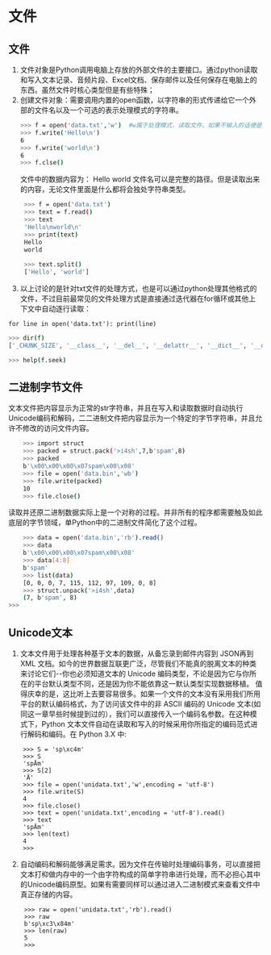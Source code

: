 # 文件
## 文件
1. 文件对象是Python调用电脑上存放的外部文件的主要接口。通过python读取和写入文本记录、音频片段、Excel文档、保存邮件以及任何保存在电脑上的东西。虽然文件时核心类型但是有些特殊；
2. 创建文件对象：需要调用内置的open函数，以字符串的形式传递给它一个外部的文件名以及一个可选的表示处理模式的字符串。
    ```bash
    >>> f = open('data.txt','w')  #w属于处理模式，读取文件。如果不输入的话便是默认读取r
    >>> f.write('Hello\n')
    6
    >>> f.write('world\n')
    6
    >>> f.clse()
    ```
    文件中的数据内容为：
   Hello
   world
   文件名可以是完整的路径。但是读取出来的内容，无论文件里面是什么都将会独处字符串类型。
   ```bash
    >>> f = open('data.txt')
    >>> text = f.read()
    >>> text
    'Hello\nworld\n'
    >>> print(text)
    Hello
    world
    
    >>> text.split()
    ['Hello', 'world']
   ```
4. 以上讨论的是针对txt文件的处理方式，也是可以通过python处理其他格式的文件，不过目前最常见的文件处理方式是直接通过迭代器在for循环或其他上下文中自动逐行读取：
```
for line in open('data.txt'): print(line)
```

```bash
>>> dir(f)
['_CHUNK_SIZE', '__class__', '__del__', '__delattr__', '__dict__', '__dir__', '__doc__', '__enter__', '__eq__', '__exit__', '__format__', '__ge__', '__getattribute__', '__gt__', '__hash__', '__init__', '__init_subclass__', '__iter__', '__le__', '__lt__', '__ne__', '__new__', '__next__', '__reduce__', '__reduce_ex__', '__repr__', '__setattr__', '__sizeof__', '__str__', '__subclasshook__', '_checkClosed', '_checkReadable', '_checkSeekable', '_checkWritable', '_finalizing', 'buffer', 'close', 'closed', 'detach', 'encoding', 'errors', 'fileno', 'flush', 'isatty', 'line_buffering', 'mode', 'name', 'newlines', 'read', 'readable', 'readline', 'readlines', 'reconfigure', 'seek', 'seekable', 'tell', 'truncate', 'writable', 'write', 'write_through', 'writelines']

>>> help(f.seek)
```
## 二进制字节文件
文本文件把内容显示为正常的str字符串，并且在写入和读取数据时自动执行Unicode编码和解码，二二进制文件把内容显示为一个特定的字节字符串，并且允许不修改的访问文件内容。
```bash
    >>> import struct
    >>> packed = struct.pack('>i4sh',7,b'spam',8)
    >>> packed
    b'\x00\x00\x00\x07spam\x00\x08'
    >>> file = open('data.bin','wb')
    >>> file.write(packed)
    10
    >>> file.close()
```
读取并还原二进制数据实际上是一个对称的过程。并非所有的程序都需要触及如此底层的字节领域，单Python中的二进制文件简化了这个过程。
```bash
    >>> data = open('data.bin','rb').read()
    >>> data
    b'\x00\x00\x00\x07spam\x00\x08'
    >>> data[4:8]
    b'spam'
    >>> list(data)
    [0, 0, 0, 7, 115, 112, 97, 109, 0, 8]
    >>> struct.unpack('>i4sh',data)
    (7, b'spam', 8)
>>>
```
## Unicode文本
1. 文本文件用于处理各种基于文本的数据，从备忘录到邮件内容到 JSON再到XML 文档。如今的世界数据互联更广泛，尽管我们不能真的脱离文本的种类来讨论它们--你也必须知道文本的 Unicode 编码类型，不论是因为它与你所在的平台默认类型不同，还是因为你不能依靠这一默认类型实现数据移植。
值得庆幸的是，这比听上去要容易很多。如果一个文件的文本没有采用我们所用平台的默认编码格式，为了访问该文件中的非 ASCII 编码的 Unicode 文本(如同这一章早些时候提到过的），我们可以直接传入一个编码名参数。在这种模式下，Python 文本文件自动在读取和写入的时候采用你所指定的编码范式进行解码和编码。在 Python 3.X 中:
```
    >>> S = 'sp\xc4m'
    >>> S
    'spÄm'
    >>> S[2]
    'Ä'
    >>> file = open('unidata.txt','w',encoding = 'utf-8')
    >>> file.write(S)
    4
    >>> file.close()
    >>> text = open('unidata.txt',encoding = 'utf-8').read()
    >>> text
    'spÄm'
    >>> len(text)
    4
    >>>
```
2. 自动编码和解码能够满足需求。因为文件在传输时处理编码事务，可以直接把文本打枊做内存中的一个由字符构成的简单字符串进行处理，而不必担心其中的Unicode编码原型。如果有需要同样可以通过进入二进制模式来查看文件中真正存储的内容。
   ```
    >>> raw = open('unidata.txt','rb').read()
    >>> raw
    b'sp\xc3\x84m'
    >>> len(raw)
    5
    >>>
